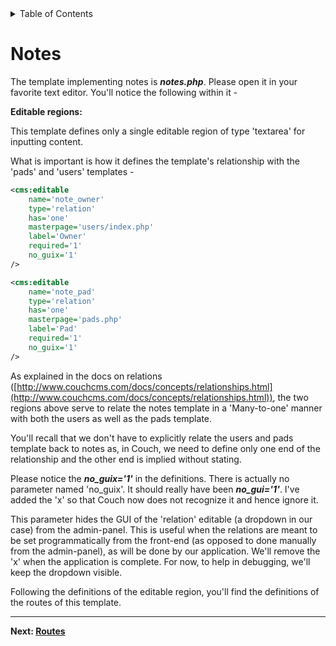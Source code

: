 <details><summary>Table of Contents</summary>

* [Intro](https://github.com/trendoman/Midware/tree/main/tutorials/Notejam-App/01-Intro.md#intro)
* [Installing the application](https://github.com/trendoman/Midware/tree/main/tutorials/Notejam-App/02-Installing-the-application.md#installing-the-application)
* [Code Walkthrough](https://github.com/trendoman/Midware/tree/main/tutorials/Notejam-App/03-Code-Walkthrough.md#code-walkthrough)
   * [Notes](https://github.com/trendoman/Midware/tree/main/tutorials/Notejam-App/04-Notes.md#notes)
   * [Routes](https://github.com/trendoman/Midware/tree/main/tutorials/Notejam-App/05-Routes.md#routes)
   * [Filters](https://github.com/trendoman/Midware/tree/main/tutorials/Notejam-App/06-Filters.md#filters)
   * [Controller](https://github.com/trendoman/Midware/tree/main/tutorials/Notejam-App/07-Controller.md#controller)
   * [Views](https://github.com/trendoman/Midware/tree/main/tutorials/Notejam-App/08-Views.md#views)
       1. [List view](./09-List-View.md#views--notes-list-view)
       2. [Page view](https://github.com/trendoman/Midware/tree/main/tutorials/Notejam-App/10-Page-View.md#views--notes-page-view)
       3. [Create view](https://github.com/trendoman/Midware/tree/main/tutorials/Notejam-App/11-Create-View.md#views--notes-create-view)
       4. [Create view (with pad)](https://github.com/trendoman/Midware/tree/main/tutorials/Notejam-App/12-Create-View-(with-Pad).md#views--notes-create-view-with-pad)
       5. [Edit view](https://github.com/trendoman/Midware/tree/main/tutorials/Notejam-App/14-Edit-View.md#views--notes-edit-view)
       6. [Delete view](https://github.com/trendoman/Midware/tree/main/tutorials/Notejam-App/15-Delete-View.md#views--notes-delete-view)
   * [Pads](https://github.com/trendoman/Midware/tree/main/tutorials/Notejam-App/16-Pads.md#pads)
   * [Users](https://github.com/trendoman/Midware/tree/main/tutorials/Notejam-App/17-Users.md#users)
* [Wrapping up..](https://github.com/trendoman/Midware/tree/main/tutorials/Notejam-App/18-Wrapping-up.md#wrapping-up)
</details>

# Notes

The template implementing notes is ***notes.php***. Please open it in your favorite text editor. You'll notice the following within it -

**Editable regions:**

This template defines only a single editable region of type 'textarea' for inputting content.

What is important is how it defines the template's relationship with the 'pads' and 'users' templates -

```xml
<cms:editable
    name='note_owner'
    type='relation'
    has='one'
    masterpage='users/index.php'
    label='Owner'
    required='1'
    no_guix='1'
/>

<cms:editable
    name='note_pad'
    type='relation'
    has='one'
    masterpage='pads.php'
    label='Pad'
    required='1'
    no_guix='1'
/>
```

As explained in the docs on relations ([http://www.couchcms.com/docs/concepts/relationships.html](http://www.couchcms.com/docs/concepts/relationships.html)), the two regions above serve to relate the notes template in a 'Many-to-one' manner with both the users as well as the pads template.

You'll recall that we don't have to explicitly relate the users and pads template back to notes as, in Couch, we need to define only one end of the relationship and the other end is implied without stating.

Please notice the ***no_guix='1'*** in the definitions. There is actually no parameter named 'no_guix'. It should really have been ***no_gui='1'***. I've added the 'x' so that Couch now does not recognize it and hence ignore it.

This parameter hides the GUI of the 'relation' editable (a dropdown in our case) from the admin-panel. This is useful when the relations are meant to be set programmatically from the front-end (as opposed to done manually from the admin-panel), as will be done by our application. We'll remove the 'x' when the application is complete. For now, to help in debugging, we'll keep the dropdown visible.

Following the definitions of the editable region, you'll find the definitions of the routes of this template.

---

**Next: [Routes](https://github.com/trendoman/Midware/tree/main/tutorials/Notejam-App/05-Routes.md#routes)**
